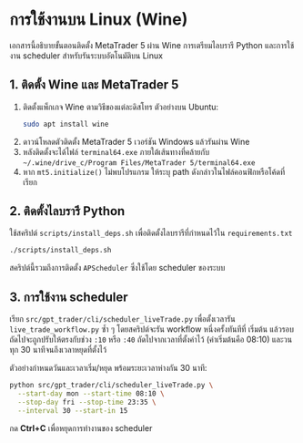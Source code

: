 # การใช้งานบน Linux (Wine)

เอกสารนี้อธิบายขั้นตอนติดตั้ง MetaTrader 5 ผ่าน Wine การเตรียมไลบรารี Python และการใช้งาน scheduler สำหรับรันระบบอัตโนมัติบน Linux

## 1. ติดตั้ง Wine และ MetaTrader 5

1. ติดตั้งแพ็กเกจ Wine ตามวิธีของแต่ละดิสโทร ตัวอย่างบน Ubuntu:
   ```bash
   sudo apt install wine
   ```
2. ดาวน์โหลดตัวติดตั้ง MetaTrader 5 เวอร์ชัน Windows แล้วรันผ่าน Wine
3. หลังติดตั้งจะได้ไฟล์ `terminal64.exe` ภายใต้เส้นทางที่คล้ายกับ
   `~/.wine/drive_c/Program Files/MetaTrader 5/terminal64.exe`
4. หาก `mt5.initialize()` ไม่พบโปรแกรม ให้ระบุ path ดังกล่าวในไฟล์คอนฟิกหรือโค้ดที่เรียก

## 2. ติดตั้งไลบรารี Python

ใช้สคริปต์ `scripts/install_deps.sh` เพื่อติดตั้งไลบรารีที่กำหนดไว้ใน `requirements.txt`

```bash
./scripts/install_deps.sh
```

สคริปต์นี้รวมถึงการติดตั้ง `APScheduler` ซึ่งใช้โดย scheduler ของระบบ

## 3. การใช้งาน scheduler

เรียก `src/gpt_trader/cli/scheduler_liveTrade.py` เพื่อตั้งเวลารัน
`live_trade_workflow.py` ซ้ำ ๆ โดยสคริปต์จะรัน workflow หนึ่งครั้งทันทีที่
เริ่มต้น แล้วรอบถัดไปจะถูกปรับให้ตรงกับช่วง ``:10`` หรือ ``:40``
ถัดไปจากเวลาที่ตั้งค่าไว้ (ค่าเริ่มต้นคือ 08:10) และวนทุก 30 นาทีจนถึงเวลาหยุดที่ตั้งไว้

ตัวอย่างกำหนดวันและเวลาเริ่ม/หยุด พร้อมระยะเวลาห่างกัน 30 นาที:

```bash
python src/gpt_trader/cli/scheduler_liveTrade.py \
  --start-day mon --start-time 08:10 \
  --stop-day fri --stop-time 23:35 \
  --interval 30 --start-in 15
```

กด **Ctrl+C** เพื่อหยุดการทำงานของ scheduler

